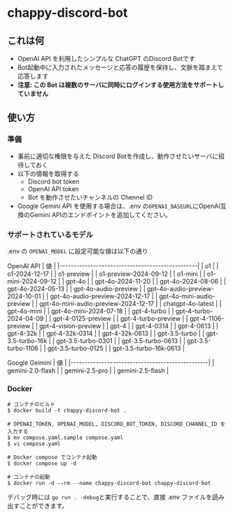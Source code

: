 # chappy-discord-bot

## これは何
- OpenAI API を利用したシンプルな ChatGPT のDiscord Botです
- Bot起動中に入力されたメッセージと応答の履歴を保持し、文脈を踏まえて応答します
- **注意: この Bot は複数のサーバに同時にログインする使用方法をサポートしていません**

## 使い方

### 準備
- 事前に適切な権限を与えた Discord Botを作成し、動作させたいサーバに招待しておく
- 以下の情報を取得する
    - Discord bot token 
    - OpenAI API token
    - Bot を動作させたいチャンネルの Chennel ID
- Google Gemini API を使用する場合は、.env の`OPENAI_BASEURL`にOpenAI互換のGemini APIのエンドポイントを追加してください。

### サポートされているモデル
.env の `OPENAI_MODEL` に設定可能な値は以下の通り

OpenAI API
| 値                                  |
|-------------------------------------------------|
| o1                                              |
| o1-2024-12-17                                   |
| o1-preview                                      |
| o1-preview-2024-09-12                           |
| o1-mini                                         |
| o1-mini-2024-09-12                              |
| gpt-4o                                          |
| gpt-4o-2024-11-20                               |
| gpt-4o-2024-08-06                               |
| gpt-4o-2024-05-13                               |
| gpt-4o-audio-preview                            |
| gpt-4o-audio-preview-2024-10-01                 |
| gpt-4o-audio-preview-2024-12-17                 |
| gpt-4o-mini-audio-preview                       |
| gpt-4o-mini-audio-preview-2024-12-17           |
| chatgpt-4o-latest                               |
| gpt-4o-mini                                     |
| gpt-4o-mini-2024-07-18                          |
| gpt-4-turbo                                     |
| gpt-4-turbo-2024-04-09                          |
| gpt-4-0125-preview                              |
| gpt-4-turbo-preview                             |
| gpt-4-1106-preview                              |
| gpt-4-vision-preview                            |
| gpt-4                                           |
| gpt-4-0314                                      |
| gpt-4-0613                                      |
| gpt-4-32k                                       |
| gpt-4-32k-0314                                  |
| gpt-4-32k-0613                                  |
| gpt-3.5-turbo                                   |
| gpt-3.5-turbo-16k                               |
| gpt-3.5-turbo-0301                              |
| gpt-3.5-turbo-0613                              |
| gpt-3.5-turbo-1106                              |
| gpt-3.5-turbo-0125                              |
| gpt-3.5-turbo-16k-0613                          |

Google Geimini
| 値                                              |
|-------------------------------------------------|
| gemini-2.0-flash                                |
| gemini-2.5-pro                                  |
| gemini-2.5-flash                                |

### Docker
```
# コンテナのビルド
$ docker build -t chappy-discord-bot .

# OPENAI_TOKEN, OPENAI_MODEL, DISCORD_BOT_TOKEN, DISCORD_CHANNEL_ID を入力する
$ mv compose.yaml.sample compose.yaml
$ vi compose.yaml

# Docker compose でコンテナ起動
$ docker compose up -d

# コンテナの起動
$ docker run -d --rm --name chappy-discord-bot chappy-discord-bot

```
デバッグ時には `go run . -debug`と実行することで、直接 .env ファイルを読み出すことができます。
